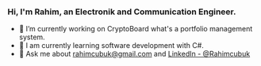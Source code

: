 ### Hi, I'm Rahim, an Electronik and Communication Engineer.

- 🔭 I’m currently working on CryptoBoard what's a portfolio management system.
- 🌱 I am currently learning software development with C#.
- 💬 Ask me about rahimcubuk@gmail.com and [LinkedIn - @Rahimcubuk](https://www.linkedin.com/in/rahim-%C3%A7-47903493/)
